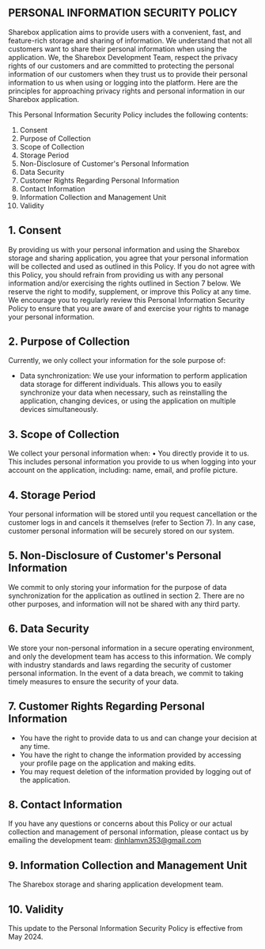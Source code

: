 ## PERSONAL INFORMATION SECURITY POLICY

Sharebox application aims to provide users with a convenient, fast, and feature-rich storage and sharing of information. We understand that not all customers want to share their personal information when using the application. We, the Sharebox Development Team, respect the privacy rights of our customers and are committed to protecting the personal information of our customers when they trust us to provide their personal information to us when using or logging into the platform. Here are the principles for approaching privacy rights and personal information in our Sharebox application.

This Personal Information Security Policy includes the following contents:

1. Consent
2. Purpose of Collection
3. Scope of Collection
4. Storage Period
5. Non-Disclosure of Customer's Personal Information
6. Data Security
7. Customer Rights Regarding Personal Information
8. Contact Information
9. Information Collection and Management Unit
10. Validity

## 1. Consent

By providing us with your personal information and using the Sharebox storage and sharing application, you agree that your personal information will be collected and used as outlined in this Policy. If you do not agree with this Policy, you should refrain from providing us with any personal information and/or exercising the rights outlined in Section 7 below. We reserve the right to modify, supplement, or improve this Policy at any time. We encourage you to regularly review this Personal Information Security Policy to ensure that you are aware of and exercise your rights to manage your personal information.

## 2. Purpose of Collection

Currently, we only collect your information for the sole purpose of:

- Data synchronization: We use your information to perform application data storage for different individuals. This allows you to easily synchronize your data when necessary, such as reinstalling the application, changing devices, or using the application on multiple devices simultaneously.

## 3. Scope of Collection

We collect your personal information when: • You directly provide it to us. This includes personal information you provide to us when logging into your account on the application, including: name, email, and profile picture.

## 4. Storage Period

Your personal information will be stored until you request cancellation or the customer logs in and cancels it themselves (refer to Section 7). In any case, customer personal information will be securely stored on our system.

## 5. Non-Disclosure of Customer's Personal Information

We commit to only storing your information for the purpose of data synchronization for the application as outlined in section 2. There are no other purposes, and information will not be shared with any third party.

## 6. Data Security

We store your non-personal information in a secure operating environment, and only the development team has access to this information. We comply with industry standards and laws regarding the security of customer personal information. In the event of a data breach, we commit to taking timely measures to ensure the security of your data.

## 7. Customer Rights Regarding Personal Information

- You have the right to provide data to us and can change your decision at any time.
- You have the right to change the information provided by accessing your profile page on the application and making edits.
- You may request deletion of the information provided by logging out of the application.

## 8. Contact Information

If you have any questions or concerns about this Policy or our actual collection and management of personal information, please contact us by emailing the development team: dinhlamvn353@gmail.com

## 9. Information Collection and Management Unit

The Sharebox storage and sharing application development team.

## 10. Validity

This update to the Personal Information Security Policy is effective from May 2024.
